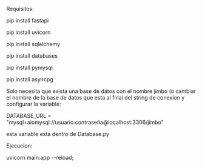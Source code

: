 Requisitos:

pip install fastapi

pip install uvicorn

pip install sqlalchemy

pip install databases

pip install pymysql

pip install asyncpg

Solo necesita que exista una base de datos con el nombre jimbo (o cambiar el nombre de la base de datos que esta al final del string de conexion y configurar la variable:

DATABASE_URL = "mysql+aiomysql://usuario:contraseña@localhost:3306/jimbo"

esta variable esta dentro de Database.py

Ejecucion:

uvicorn main:app --reload;
